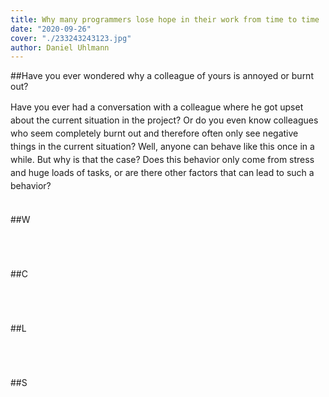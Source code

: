 ```yaml
---
title: Why many programmers lose hope in their work from time to time
date: "2020-09-26"
cover: "./233243243123.jpg"
author: Daniel Uhlmann
---
```


##Have you ever wondered why a colleague of yours is annoyed or burnt out?

<p style = "line-height: 1.5;">
Have you ever had a conversation with a colleague where he got upset about the current situation in the project? Or do you even know colleagues who seem completely burnt out and therefore often only see negative things in the current situation? Well, anyone can behave like this once in a while. But why is that the case? Does this behavior only come from stress and huge loads of tasks, or are there other factors that can lead to such a behavior? <br></br></p>

##W

<p style = "line-height: 1.5;">
<br></br></p>

##C

<p style = "line-height: 1.5;">
<br></br></p>

##L

<p style = "line-height: 1.5;">
<br></br></p>

##S
